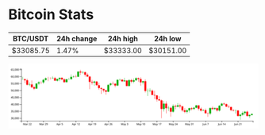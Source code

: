# Bitcoin Stats

BTC/USDT|24h change|24h high|24h low|
|---|---|---|---|
|$33085.75|1.47%|$33333.00|$30151.00|

<img src="./chart.svg">
